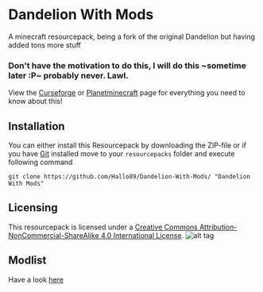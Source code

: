# Dandelion With Mods
A minecraft resourcepack, being a fork of the original Dandelion but having added tons more stuff

### Don't have the motivation to do this, I will do this ~sometime later :P~ probably never. Lawl.
View the [Curseforge](https://minecraft.curseforge.com/projects/dandelion-with-mods) or [Planetminecraft](https://www.planetminecraft.com/texture_pack/mods-addon-pack-for-dandelion-110/) page for everything you need to know about this!


## Installation
You can either install this Resourcepack by downloading the ZIP-file or if you have [Git](https://git-scm.com/) installed
move to your `resourcepacks` folder and execute following command
```
git clone https://github.com/Hallo89/Dandelion-With-Mods/ "Dandelion With Mods"
```

## Licensing

This resourcepack is licensed under a [Creative Commons Attribution-NonCommercial-ShareAlike 4.0 International License](https://creativecommons.org/licenses/by-nc-sa/4.0/).
![alt tag](https://i.creativecommons.org/l/by-nc-sa/4.0/88x31.png)

## Modlist

Have a look [here][mods]

[mods]: ./mods.md
